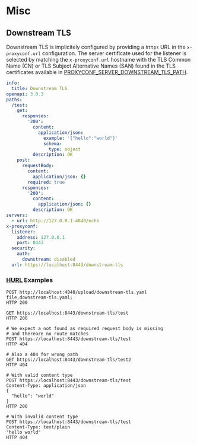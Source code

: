 # Misc
## Downstream TLS


Downstream TLS is implicitely configured by providing a `https` URL in the `x-proxyconf.url` configuration. The server certificate used for the listener is selected by matching the `x-proxyconf.url` hostname with the TLS Common Name (CN) or TLS Subject Alternative Names (SAN) found in the TLS certificates available in [PROXYCONF_SERVER_DOWNSTREAM_TLS_PATH](../config/environment.md/#proxyconf_server_downstream_tls_path).


```yaml title="OpenAPI Specification"
info:
  title: Downstream TLS
openapi: 3.0.3
paths:
  /test:
    get:
      responses:
        '200':
          content:
            application/json:
              example: '{"hello":"world"}'
              schema:
                type: object
          description: OK
    post:
      requestBody:
        content:
          application/json: {}
        required: true
      responses:
        '200':
          content:
            application/json: {}
          description: OK
servers:
  - url: http://127.0.0.1:4040/echo
x-proxyconf:
  listener:
    address: 127.0.0.1
    port: 8443
  security:
    auth:
      downstream: disabled
  url: https://localhost:8443/downstream-tls

```

<h3><a href="https://hurl.dev" target="_blank">HURL</a> Examples</h3>
<div class="hurl"><pre><code class="language-hurl"><span class="hurl-entry"><span class="request"><span class="line"><span class="method">POST</span> <span class="url">http://localhost:4040/upload/downstream-tls.yaml</span></span>
<span class="line">file,<span class="filename">downstream-tls.yaml</span>;</span>
</span><span class="response"><span class="line"><span class="version">HTTP</span> <span class="number">200</span></span>
</span></span><span class="hurl-entry"><span class="request"><span class="line"></span>
<span class="line"><span class="method">GET</span> <span class="url">https://localhost:8443/downstream-tls/test</span></span>
</span><span class="response"><span class="line"><span class="version">HTTP</span> <span class="number">200</span></span>
</span></span><span class="hurl-entry"><span class="request"><span class="line"></span>
<span class="line"></span><span class="comment"># We expect a not found as required request body is missing </span>
<span class="line"></span><span class="comment"># and thereore no route matches</span>
<span class="line"><span class="method">POST</span> <span class="url">https://localhost:8443/downstream-tls/test</span></span>
</span><span class="response"><span class="line"><span class="version">HTTP</span> <span class="number">404</span></span>
</span></span><span class="hurl-entry"><span class="request"><span class="line"></span>
<span class="line"></span><span class="comment"># Also a 404 for wrong path</span>
<span class="line"><span class="method">GET</span> <span class="url">https://localhost:8443/downstream-tls/test2</span></span>
</span><span class="response"><span class="line"><span class="version">HTTP</span> <span class="number">404</span></span>
</span></span><span class="hurl-entry"><span class="request"><span class="line"></span>
<span class="line"></span><span class="comment"># With valid content type </span>
<span class="line"><span class="method">POST</span> <span class="url">https://localhost:8443/downstream-tls/test</span></span>
<span class="line"><span class="string">Content-Type</span>: <span class="string">application/json</span></span>
<span class="json"><span class="line">{</span>
<span class="line">  "hello": "world"</span>
<span class="line">}</span></span>
</span><span class="response"><span class="line"><span class="version">HTTP</span> <span class="number">200</span></span>
</span></span><span class="hurl-entry"><span class="request"><span class="line"></span>
<span class="line"></span><span class="comment"># With invalid content type </span>
<span class="line"><span class="method">POST</span> <span class="url">https://localhost:8443/downstream-tls/test</span></span>
<span class="line"><span class="string">Content-Type</span>: <span class="string">text/plain</span></span>
<span class="json"><span class="line">"hello world"</span></span>
</span><span class="response"><span class="line"><span class="version">HTTP</span> <span class="number">404</span></span>
</span></span></code></pre>
</div>
